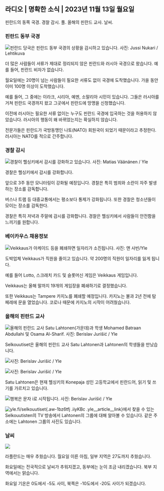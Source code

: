 ## 라디오 \| 명확한 소식 \| 2023년 11월 13일 월요일

핀란드의 동쪽 국경. 경찰 감시. 풀. 올해의 핀란드 교사. 날씨.

### 핀란드 동부 국경

![핀란드 당국은 핀란드 동부 국경의 상황을 감시하고 있습니다. 사진: Jussi Nukari / Lehtikuva](https://images.cdn.yle.fi/image/upload/c_crop,h_2880,w_5120,x_0,y_171/ar_1.7777777777777777,c_fill,g_faces,h_675,w_1200/dpr_1.0/q_auto:eco/f_auto/fl_lossy/v1699859472/39-11996406551cb5a3d93a)

더 많은 사람들이 서류가 제대로 정리되지 않은 핀란드와 러시아 국경으로 왔습니다. 예를 들어, 핀란드 비자가 없습니다.

월요일에는 20명이 넘는 사람들이 필요한 서류도 없이 국경에 도착했습니다. 가을 동안 이미 100명 이상이 도착했습니다.

예를 들어, 그 중에는 이라크, 시리아, 예멘, 소말리아 시민이 있습니다. 그들은 러시아를 거쳐 핀란드 국경까지 왔고 그곳에서 핀란드에 망명을 신청했습니다.

이전에 러시아는 필요한 서류 없이는 누구도 핀란드 국경에 입국하는 것을 허용하지 않았습니다. 러시아의 행동이 왜 바뀌었는지는 확실하지 않습니다.

전문가들은 핀란드가 국방동맹인 나토(NATO) 회원국이 되었기 때문이라고 추정한다. 러시아는 NATO를 적으로 간주합니다.

### 경찰 감시

![경찰이 헬싱키에서 감시를 강화하고 있습니다. 사진: Matias Väänänen / Yle](https://images.cdn.yle.fi/image/upload/c_crop,h_2889,w_5148,x_0,y_107/ar_1.7777777777777777,c_fill,g_faces,h_675,w_1200/dpr_1.0/q_auto:eco/f_auto/fl_lossy/v1697807957/39-11771286512a4e83c1e1)

경찰은 헬싱키에서 감시를 강화합니다.

앞으로 3주 동안 모니터링이 강화될 예정입니다. 경찰은 특히 범죄와 소란이 자주 발생하는 장소를 감독합니다.

버스나 트램 등 대중교통에서는 평소보다 통제가 강화됩니다. 또한 경찰은 청소년들이 모이는 장소를 감독한다.

경찰은 특히 저녁과 주말에 감시를 강화합니다. 경찰은 헬싱키에서 사람들이 안전함을 느끼기를 원합니다.

### 베이카우스 채용정보

![Veikkaus가 아케이드 등을 폐쇄하면 일자리가 소진됩니다. 사진: 앤 사빈/Yle](https://images.cdn.yle.fi/image/upload/c_crop,h_1928,w_3427,x_567,y_428/ar_1.7777777777777777,c_fill,g_faces,h_675,w_1200/dpr_1.0/q_auto:eco/f_auto/fl_lossy/v1633956464/39-86542961643200866ed)

도박업체 Veikkaus가 직원을 줄이고 있습니다. 약 200명의 직원이 일자리를 잃게 됩니다.

예를 들어 Lotto, 스크래치 카드 및 슬롯머신 게임은 Veikkaus 게임입니다.

Veikkaus는 올해 말까지 19개의 게임장을 폐쇄하기로 결정했습니다.

또한 Veikkaus는 Tampere 카지노를 폐쇄할 예정입니다. 카지노는 불과 2년 전에 탐페레에 문을 열었습니다. 코로나 때문에 카지노의 시작이 어려웠습니다.

### 올해의 핀란드 교사

![올해의 핀란드 교사 Satu Lahtonen(가운데)과 학생 Mohamed Batraan Abdullahi 및 Osama Al-Sharif. 사진: Berislav Jurišić / Yle](https://images.cdn.yle.fi/image/upload/c_crop,h_2982,w_5300,x_0,y_0/ar_1.7777777777777777,c_fill,g_faces,h_675,w_1200/dpr_1.0/q_auto:eco/f_auto/fl_lossy/v1699438785/39-1197531654b5ee49bf1f)

Selkouutiset은 올해의 핀란드 교사 Satu Lahtonen과 Lahtonen의 학생들을 만났습니다.

![ 사진: Berislav Jurišić / Yle](https://images.cdn.yle.fi/image/upload/c_crop,h_3153,w_5603,x_0,y_0/ar_1.7777777777777777,c_fill,g_faces,h_675,w_1200/dpr_1.0/q_auto:eco/f_auto/fl_lossy/v1699438827/39-1197537654b5ee95baf1)

![ 사진: Berislav Jurišić / Yle](https://images.cdn.yle.fi/image/upload/c_crop,h_3362,w_5987,x_0,y_0/ar_1.7777777777777777,c_fill,g_faces,h_675,w_1200/dpr_1.0/q_auto:eco/f_auto/fl_lossy/v1699438816/39-1197536654b5ee899b41)

Satu Lahtonen은 현재 헬싱키의 Konepaja 성인 고등학교에서 핀란드어, 읽기 및 쓰기를 가르치고 있습니다.

![행복은 문자 i로 시작됩니다. 사진: Berislav Jurišić / Yle](https://images.cdn.yle.fi/image/upload/c_crop,h_3362,w_5987,x_0,y_0/ar_1.7777777777777777,c_fill,g_faces,h_675,w_1200/dpr_1.0/q_auto:eco/f_auto/fl_lossy/v1699438816/39-1197535654b5ee7e3b58)

![yle.fi/selkouutiset](https://yle.fi/selkouutiset){.aw-1bz6tfj .iiyKBc .yle__article__link}에서 찾을 수 있는 Selkouutisten의 TV 방송에서 Lahtonen의 그룹에 대해 알아볼 수 있습니다. 같은 주소에는 Lahtonen 그룹의 사진도 있습니다.

### 날씨

![](https://images.cdn.yle.fi/image/upload/c_crop,h_1080,w_1919,x_0,y_0/ar_1.7777777777777777,c_fill,g_faces,h_675,w_1200/dpr_1.0/q_auto:eco/f_auto/fl_lossy/v1699893163/39-119999365524f872df8f)

라플란드는 매우 추웠습니다. 월요일 이른 아침, 일부 지역은 27도까지 추웠습니다.

화요일에는 전국적으로 날씨가 추워지겠고, 동부에는 눈이 조금 내리겠습니다. 북부 지역에서는 맑습니다.

화요일 기온은 0도에서 -5도 사이, 북쪽은 -10도에서 -20도 사이가 되겠습니다.